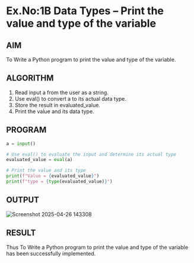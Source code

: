 # Ex.No:1B Data Types – Print the value and type of the variable

## AIM  
To Write a Python program to print the value and type of the variable.

## ALGORITHM  
1. Read input a from the user as a string.
2. Use eval() to convert a to its actual data type.
3. Store the result in evaluated_value.
4. Print the value and its data type.

## PROGRAM
```python
a = input()

# Use eval() to evaluate the input and determine its actual type
evaluated_value = eval(a)

# Print the value and its type
print(f"Value = {evaluated_value}")
print(f"type = {type(evaluated_value)}")

```
## OUTPUT
![Screenshot 2025-04-26 143308](https://github.com/user-attachments/assets/f0505a59-f5d2-4b8e-baf8-05036661ebfe)

## RESULT
Thus To Write a Python program to print the value and type of the variable has been successfully implemented.
